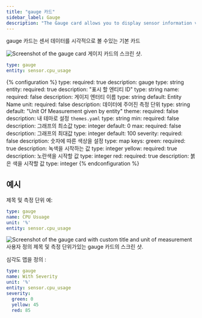 ```yaml
---
title: "gauge 카드"
sidebar_label: Gauge
description: "The Gauge card allows you to display sensor information visually"
---
```


gauge 카드는 센서 데이터를 시각적으로 볼 수있는 기본 카드

<p class='img'>
<img src='/images/lovelace/lovelace_gauge_card.gif' alt='Screenshot of the gauge card'>
게이지 카드의 스크린 샷.
</p>

```yaml
type: gauge
entity: sensor.cpu_usage
```

{% configuration %}
type:
  required: true
  description: gauge
  type: string
entity:
  required: true
  description: "표시 할 엔티티 ID"
  type: string
name:
  required: false
  description: 게이지 엔터티 이름
  type: string
  default: Entity Name
unit:
  required: false
  description: 데이터에 주어진 측정 단위
  type: string
  default: "Unit Of Measurement given by entity"
theme:
  required: false
  description: 내 테마로 설정 `themes.yaml`
  type: string
min:
  required: false
  description: 그래프의 최소값
  type: integer
  default: 0
max:
  required: false
  description: 그래프의 최대값
  type: integer
  default: 100
severity:
  required: false
  description: 숫자에 따른 색상을 설정
  type: map
  keys:
    green:
      required: true
      description: 녹색을 시작하는 값
      type: integer
    yellow:
      required: true
      description: 노란색을 시작할 값
      type: integer
    red:
      required: true
      description: 붉은 색을 시작할 값
      type: integer
{% endconfiguration %}

## 예시

제목 및 측정 단위 예:

```yaml
type: gauge
name: CPU Usuage
unit: '%'
entity: sensor.cpu_usage
```

<p class='img'>
<img src='/images/lovelace/lovelace_gauge_card.gif' alt='Screenshot of the gauge card with custom title and unit of measurement'>
사용자 정의 제목 및 측정 단위가있는 gauge 카드의 스크린 샷.
</p>

심각도 맵을 정의 :

```yaml
type: gauge
name: With Severity
unit: '%'
entity: sensor.cpu_usage
severity:
  green: 0
  yellow: 45
  red: 85
```
